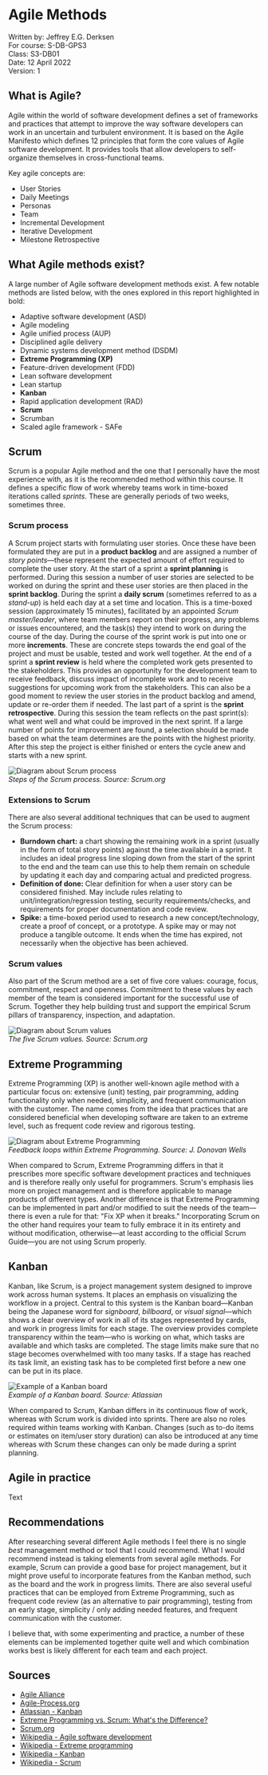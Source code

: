 # Agile Methods

Written by: Jeffrey E.G. Derksen  
For course: S-DB-GPS3  
Class: S3-DB01  
Date: 12 April 2022  
Version: 1  

## What is Agile?

Agile within the world of software development defines a set of frameworks and practices that attempt to improve the way software developers can work in an uncertain and turbulent environment. It is based on the Agile Manifesto which defines 12 principles that form the core values of Agile software development. It provides tools that allow developers to self-organize themselves in cross-functional teams.

Key agile concepts are:

- User Stories
- Daily Meetings
- Personas
- Team
- Incremental Development
- Iterative Development
- Milestone Retrospective

## What Agile methods exist?

A large number of Agile software development methods exist. A few notable methods are listed below, with the ones explored in this report highlighted in bold:

- Adaptive software development (ASD)
- Agile modeling
- Agile unified process (AUP)
- Disciplined agile delivery
- Dynamic systems development method (DSDM)
- **Extreme Programming (XP)**
- Feature-driven development (FDD)
- Lean software development
- Lean startup
- **Kanban**
- Rapid application development (RAD)
- **Scrum**
- Scrumban
- Scaled agile framework - SAFe

## Scrum

Scrum is a popular Agile method and the one that I personally have the most experience with, as it is the recommended method within this course. It defines a specific flow of work whereby teams work in time-boxed iterations called *sprints*. These are generally periods of two weeks, sometimes three.

### Scrum process

A Scrum project starts with formulating user stories. Once these have been formulated they are put in a **product backlog** and are assigned a number of *story points*—these represent the expected amount of effort required to complete the user story. At the start of a sprint a **sprint planning** is performed. During this session a number of user stories are selected to be worked on during the sprint and these user stories are then placed in the **sprint backlog**. During the sprint a **daily scrum** (sometimes referred to as a *stand-up*) is held each day at a set time and location. This is a time-boxed session (approximately 15 minutes), facilitated by an appointed *Scrum master/leader*, where team members report on their progress, any problems or issues encountered, and the task(s) they intend to work on during the course of the day. During the course of the sprint work is put into one or more **increments**. These are concrete steps towards the end goal of the project and must be usable, tested and work well together. At the end of a sprint a **sprint review** is held where the completed work gets presented to the stakeholders. This provides an opportunity for the development team to receive feedback, discuss impact of incomplete work and to receive suggestions for upcoming work from the stakeholders. This can also be a good moment to review the user stories in the product backlog and amend, update or re-order them if needed. The last part of a sprint is the **sprint retrospective**. During this session the team reflects on the past sprint(s): what went well and what could be improved in the next sprint. If a large number of points for improvement are found, a selection should be made based on what the team determines are the points with the highest priority. After this step the project is either finished or enters the cycle anew and starts with a new sprint.

![Diagram about Scrum process](../images/scrum_process.png)  
*Steps of the Scrum process. Source: Scrum.org*

### Extensions to Scrum

There are also several additional techniques that can be used to augment the Scrum process:

- **Burndown chart:** a chart showing the remaining work in a sprint (usually in the form of total story points) against the time available in a sprint. It includes an ideal progress line sloping down from the start of the sprint to the end and the team can use this to help them remain on schedule by updating it each day and comparing actual and predicted progress.
- **Definition of done:** Clear definition for when a user story can be considered finished. May include rules relating to unit/integration/regression testing, security requirements/checks, and requirements for proper documentation and code review.
- **Spike:** a time-boxed period used to research a new concept/technology, create a proof of concept, or a prototype. A spike may or may not produce a tangible outcome. It ends when the time has expired, not necessarily when the objective has been achieved.

### Scrum values

Also part of the Scrum method are a set of five core values: courage, focus, commitment, respect and openness. Commitment to these values by each member of the team is considered important for the successful use of Scrum. Together they help building trust and support the empirical Scrum pillars of transparency, inspection, and adaptation.

![Diagram about Scrum values](../images/scrum_values.png)  
*The five Scrum values. Source: Scrum.org*

## Extreme Programming

Extreme Programming (XP) is another well-known agile method with a particular focus on: extensive (unit) testing, pair programming, adding functionality only when needed, simplicity, and frequent communication with the customer. The name comes from the idea that practices that are considered beneficial when developing software are taken to an extreme level, such as frequent code review and rigorous testing.

![Diagram about Extreme Programming](../images/XP-feedback.gif)  
*Feedback loops within Extreme Programming. Source: J. Donovan Wells*

When compared to Scrum, Extreme Programming differs in that it prescribes more specific software development practices and techniques and is therefore really only useful for programmers. Scrum's emphasis lies more on project management and is therefore applicable to manage products of different types. Another difference is that Extreme Programming can be implemented in part and/or modified to suit the needs of the team—there is even a rule for that: "Fix XP when it breaks." Incorporating Scrum on the other hand requires your team to fully embrace it in its entirety and without modification, otherwise—at least according to the official Scrum Guide—you are not using Scrum properly.

## Kanban

Kanban, like Scrum, is a project management system designed to improve work across human systems. It places an emphasis on visualizing the workflow in a project. Central to this system is the Kanban board—Kanban being the Japanese word for *signboard*, *billboard*, or *visual signal*—which shows a clear overview of work in all of its stages represented by cards, and work in progress limits for each stage. The overview provides complete transparency within the team—who is working on what, which tasks are available and which tasks are completed. The stage limits make sure that no stage becomes overwhelmed with too many tasks. If a stage has reached its task limit, an existing task has to be completed first before a new one can be put in its place.

![Example of a Kanban board](../images/agile_kanban_board.png)  
*Example of a Kanban board. Source: Atlassian*

When compared to Scrum, Kanban differs in its continuous flow of work, whereas with Scrum work is divided into sprints. There are also no roles required within teams working with Kanban. Changes (such as to-do items or estimates on item/user story duration) can also be introduced at any time whereas with Scrum these changes can only be made during a sprint planning.

## Agile in practice

Text

## Recommendations

After researching several different Agile methods I feel there is no single *best* management method or tool that I could recommend. What I would recommend instead is taking elements from several agile methods. For example, Scrum can provide a good base for project management, but it might prove useful to incorporate features from the Kanban method, such as the board and the work in progress limits. There are also several useful practices that can be employed from Extreme Programming, such as frequent code review (as an alternative to pair programming), testing from an early stage, simplicity / only adding needed features, and frequent communication with the customer.

I believe that, with some experimenting and practice, a number of these elements can be implemented together quite well and which combination works best is likely different for each team and each project.

## Sources

- [Agile Alliance](https://www.agilealliance.org)
- [Agile-Process.org](http://www.agile-process.org)
- [Atlassian - Kanban](https://www.atlassian.com/agile/kanban)
- [Extreme Programming vs. Scrum: What's the Difference?](https://www.coscreen.co/blog/extreme-programming-vs-scrum-difference)
- [Scrum.org](https://www.scrum.org)
- [Wikipedia - Agile software development](https://en.wikipedia.org/wiki/Agile_software_development)
- [Wikipedia - Extreme programming](https://en.wikipedia.org/wiki/Extreme_programming)
- [Wikipedia - Kanban](https://en.wikipedia.org/wiki/Kanban_(development))
- [Wikipedia - Scrum](https://en.wikipedia.org/wiki/Scrum_(software_development))
